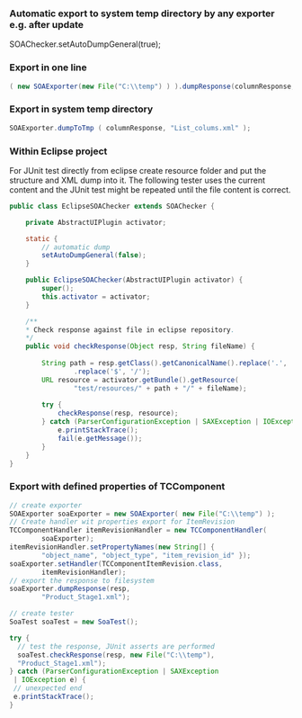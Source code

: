 
### Automatic export to system temp directory by any exporter e.g. after update

SOAChecker.setAutoDumpGeneral(true);


### Export in one line
```Java 
( new SOAExporter(new File("C:\\temp") ) ).dumpResponse(columnResponse, "List_colums.xml" );
```

### Export in system temp directory
```Java 
SOAExporter.dumpToTmp ( columnResponse, "List_colums.xml" );
```

### Within Eclipse project

For JUnit test directly from eclipse create resource folder and put 
the structure and XML dump into it.
The following tester uses the current content and the JUnit test might 
be repeated until the file content is correct.

```Java
public class EclipseSOAChecker extends SOAChecker {

	private AbstractUIPlugin activator;

	static {
		// automatic dump
		setAutoDumpGeneral(false);
	}

	public EclipseSOAChecker(AbstractUIPlugin activator) {
		super();
		this.activator = activator;
	}

	/**
	* Check response against file in eclipse repository.
	*/
	public void checkResponse(Object resp, String fileName) {
	
		String path = resp.getClass().getCanonicalName().replace('.', '/')
				.replace('$', '/');
		URL resource = activator.getBundle().getResource(
				"test/resources/" + path + "/" + fileName);
	
		try {
			checkResponse(resp, resource);
		} catch (ParserConfigurationException | SAXException | IOException e) {
			e.printStackTrace();
			fail(e.getMessage());
		}
	}
}
```

### Export with defined properties of TCComponent
```Java
// create exporter
SOAExporter soaExporter = new SOAExporter( new File("C:\\temp") );
// Create handler wit properties export for ItemRevision
TCComponentHandler itemRevisionHandler = new TCComponentHandler(
		soaExporter);
itemRevisionHandler.setPropertyNames(new String[] {
		"object_name", "object_type", "item_revision_id" });
soaExporter.setHandler(TCComponentItemRevision.class,
		itemRevisionHandler);
// export the response to filesystem
soaExporter.dumpResponse(resp,
		"Product_Stage1.xml");

// create tester
SoaTest soaTest = new SoaTest();

try {
  // test the response, JUnit asserts are performed
  soaTest.checkResponse(resp, new File("C:\\temp"),
  "Product_Stage1.xml");
} catch (ParserConfigurationException | SAXException
 | IOException e) {
 // unexpected end
 e.printStackTrace();
}

```

